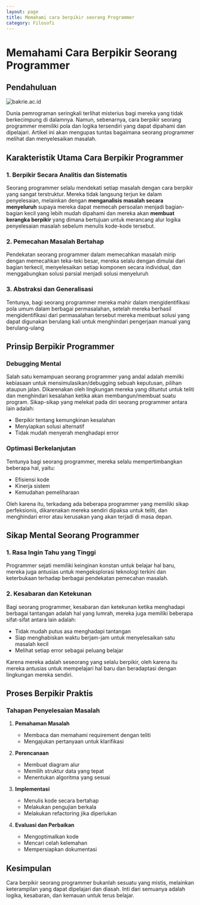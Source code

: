 ```yaml
---
layout: page
title: Memahami cara berpikir seorang Programmer
category: Filosofi
---
```

# Memahami Cara Berpikir Seorang Programmer

## Pendahuluan

![bakrie.ac.id](https://bakrie.ac.id/images/article%20seo/tips%20jadi%20programmer%20handal.jpg)

Dunia pemrograman seringkali terlihat misterius bagi mereka yang tidak berkecimpung di dalamnya. Namun, sebenarnya, cara berpikir seorang programmer memiliki pola dan logika tersendiri yang dapat dipahami dan dipelajari. Artikel ini akan mengupas tuntas bagaimana seorang programmer melihat dan menyelesaikan masalah.

## Karakteristik Utama Cara Berpikir Programmer

### 1. Berpikir Secara Analitis dan Sistematis

Seorang programmer selalu mendekati setiap masalah dengan cara berpikir yang sangat terstruktur. Mereka tidak langsung terjun ke dalam penyelesaian, melainkan dengan **menganalisis masalah secara menyeluruh** supaya mereka dapat memecah persoalan menjadi bagian-bagian kecil yang lebih mudah dipahami dan mereka akan **membuat kerangka berpikir** yang dimana bertujuan untuk merancang alur logika penyelesaian masalah sebelum menulis kode-kode tersebut.

### 2. Pemecahan Masalah Bertahap

Pendekatan seorang programmer dalam memecahkan masalah mirip dengan memecahkan teka-teki besar, mereka selalu dengan dimulai dari bagian terkecil, menyelesaikan setiap komponen secara individual, dan menggabungkan solusi parsial menjadi solusi menyeluruh

### 3. Abstraksi dan Generalisasi

Tentunya, bagi seorang programmer mereka mahir dalam mengidentifikasi pola umum dalam berbagai permasalahan, setelah mereka berhasil mengidentifikasi dari permasalahan tersebut mereka membuat solusi yang dapat digunakan berulang kali untuk menghindari pengerjaan manual yang berulang-ulang

## Prinsip Berpikir Programmer

### Debugging Mental

Salah satu kemampuan seorang programmer yang andal adalah memilki kebiasaan untuk mensimulasikan/debugging sebuah keputusan, pilihan ataupun jalan. Dikarenakan oleh lingkungan mereka yang dituntut untuk teliti dan menghindari kesalahan ketika akan membangun/membuat suatu program.
Sikap-sikap yang melekat pada diri seorang programmer antara lain adalah:
- Berpikir tentang kemungkinan kesalahan
- Menyiapkan solusi alternatif
- Tidak mudah menyerah menghadapi error

### Optimasi Berkelanjutan

Tentunya bagi seorang programmer, mereka selalu mempertimbangkan beberapa hal, yaitu:
- Efisiensi kode
- Kinerja sistem
- Kemudahan pemeliharaan

Oleh karena itu, terkadang ada beberapa programmer yang memiliki sikap perfeksionis, dikarenakan mereka sendiri dipaksa untuk teliti, dan menghindari error atau kerusakan yang akan terjadi di masa depan.

## Sikap Mental Seorang Programmer

### 1. Rasa Ingin Tahu yang Tinggi

Programmer sejati memiliki keinginan konstan untuk belajar hal baru, mereka juga antusias untuk mengeksplorasi teknologi terkini dan keterbukaan terhadap berbagai pendekatan pemecahan masalah.

### 2. Kesabaran dan Ketekunan

Bagi seorang programmer, kesabaran dan ketekunan ketika menghadapi berbagai tantangan adalah hal yang lumrah, mereka juga memiliki beberapa sifat-sifat antara lain adalah:
- Tidak mudah putus asa menghadapi tantangan
- Siap menghabiskan waktu berjam-jam untuk menyelesaikan satu masalah kecil
- Melihat setiap error sebagai peluang belajar

Karena mereka adalah seseorang yang selalu berpikir, oleh karena itu mereka antusias untuk mempelajari hal baru dan beradaptasi dengan lingkungan mereka sendiri.

## Proses Berpikir Praktis

### Tahapan Penyelesaian Masalah

1. **Pemahaman Masalah**
   - Membaca dan memahami requirement dengan teliti
   - Mengajukan pertanyaan untuk klarifikasi

2. **Perencanaan**
   - Membuat diagram alur
   - Memilih struktur data yang tepat
   - Menentukan algoritma yang sesuai

3. **Implementasi**
   - Menulis kode secara bertahap
   - Melakukan pengujian berkala
   - Melakukan refactoring jika diperlukan

4. **Evaluasi dan Perbaikan**
   - Mengoptimalkan kode
   - Mencari celah kelemahan
   - Mempersiapkan dokumentasi

## Kesimpulan

Cara berpikir seorang programmer bukanlah sesuatu yang mistis, melainkan keterampilan yang dapat dipelajari dan diasah. Inti dari semuanya adalah logika, kesabaran, dan kemauan untuk terus belajar.

